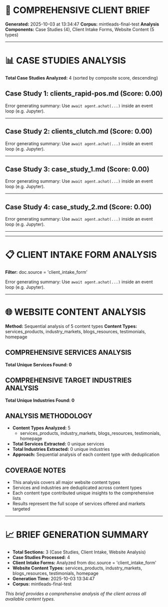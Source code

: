 # 📄 COMPREHENSIVE CLIENT BRIEF

**Generated:** 2025-10-03 at 13:34:47
**Corpus:** mintleads-final-test
**Analysis Components:** Case Studies (4), Client Intake Forms, Website Content (5 types)

---

# 📊 CASE STUDIES ANALYSIS

**Total Case Studies Analyzed:** 4 (sorted by composite score, descending)

## Case Study 1: clients_rapid-pos.md (Score: 0.00)

Error generating summary: Use `await agent.achat(...)` inside an event loop (e.g. Jupyter).

---

## Case Study 2: clients_clutch.md (Score: 0.00)

Error generating summary: Use `await agent.achat(...)` inside an event loop (e.g. Jupyter).

---

## Case Study 3: case_study_1.md (Score: 0.00)

Error generating summary: Use `await agent.achat(...)` inside an event loop (e.g. Jupyter).

---

## Case Study 4: case_study_2.md (Score: 0.00)

Error generating summary: Use `await agent.achat(...)` inside an event loop (e.g. Jupyter).

---



---

# 📋 CLIENT INTAKE FORM ANALYSIS

**Filter:** doc.source = 'client_intake_form'

Error generating summary: Use `await agent.achat(...)` inside an event loop (e.g. Jupyter).

---

# 🌐 WEBSITE CONTENT ANALYSIS

**Method:** Sequential analysis of 5 content types
**Content Types:** services_products, industry_markets, blogs_resources, testimonials, homepage

## COMPREHENSIVE SERVICES ANALYSIS
**Total Unique Services Found: 0**


## COMPREHENSIVE TARGET INDUSTRIES ANALYSIS  
**Total Unique Industries Found: 0**


## ANALYSIS METHODOLOGY
- **Content Types Analyzed:** 5
  - services_products, industry_markets, blogs_resources, testimonials, homepage
- **Total Services Extracted:** 0 unique services
- **Total Industries Extracted:** 0 unique industries
- **Approach:** Sequential analysis of each content type with deduplication

## COVERAGE NOTES
- This analysis covers all major website content types
- Services and industries are deduplicated across content types
- Each content type contributed unique insights to the comprehensive lists
- Results represent the full scope of services offered and markets targeted

---

# 📈 BRIEF GENERATION SUMMARY

- **Total Sections:** 3 (Case Studies, Client Intake, Website Analysis)
- **Case Studies Processed:** 4
- **Client Intake Forms:** Analyzed from doc.source = 'client_intake_form'
- **Website Content Types:** services_products, industry_markets, blogs_resources, testimonials, homepage
- **Generation Time:** 2025-10-03 13:34:47
- **Corpus:** mintleads-final-test

*This brief provides a comprehensive analysis of the client across all available content types.*
